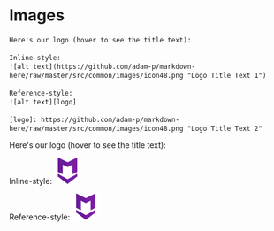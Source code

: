 <!-- ======================================================================
--- Search engine
title:          Markdown images
keywords:       markdown, images
description:    Markdown images in md-site-engine.
--- Menu system
order:          50
text:           Images
hidden:         false
umbel:          false
--- Page properties
id:             
document:       
layout:         layout-2-left
$-left:         #side-menu
--- Side menu
side-menu-root:     /markdown
side-menu-header:   Markdown help
side-menu-top:      
side-menu-depth:    1
======================================================================= -->

# Images

```
Here's our logo (hover to see the title text):

Inline-style: 
![alt text](https://github.com/adam-p/markdown-here/raw/master/src/common/images/icon48.png "Logo Title Text 1")

Reference-style: 
![alt text][logo]

[logo]: https://github.com/adam-p/markdown-here/raw/master/src/common/images/icon48.png "Logo Title Text 2"
```

Here's our logo (hover to see the title text):

Inline-style: 
![alt text](https://github.com/adam-p/markdown-here/raw/master/src/common/images/icon48.png "Logo Title Text 1")

Reference-style: 
![alt text][logo]

[logo]: https://github.com/adam-p/markdown-here/raw/master/src/common/images/icon48.png "Logo Title Text 2"

